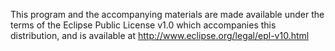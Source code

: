 This program and the accompanying materials are made available under the terms of the Eclipse Public License v1.0
which accompanies this distribution, and is available at http://www.eclipse.org/legal/epl-v10.html
